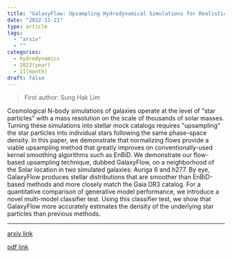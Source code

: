 ```yaml
---
title: "GalaxyFlow: Upsampling Hydrodynamical Simulations for Realistic Gaia Mock Catalogs"
date: "2022-11-21"
type: article
tags:
  - "arxiv"
  - ""
categories:
  - hydrodynamics
  - 2022(year)
  - 11(month)
draft: false
---
```


> First author: Sung Hak Lim

 Cosmological N-body simulations of galaxies operate at the level of "star
particles" with a mass resolution on the scale of thousands of solar masses.
Turning these simulations into stellar mock catalogs requires "upsampling" the
star particles into individual stars following the same phase-space density. In
this paper, we demonstrate that normalizing flows provide a viable upsampling
method that greatly improves on conventionally-used kernel smoothing algorithms
such as EnBiD. We demonstrate our flow-based upsampling technique, dubbed
GalaxyFlow, on a neighborhood of the Solar location in two simulated galaxies:
Auriga 6 and h277. By eye, GalaxyFlow produces stellar distributions that are
smoother than EnBiD-based methods and more closely match the Gaia DR3 catalog.
For a quantitative comparison of generative model performance, we introduce a
novel multi-model classifier test. Using this classifier test, we show that
GalaxyFlow more accurately estimates the density of the underlying star
particles than previous methods.

---
[arxiv link](http://arxiv.org/abs/2211.11765v1)

[pdf link](http://arxiv.org/pdf/2211.11765v1)